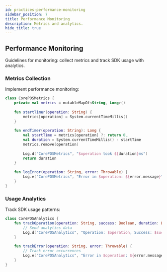 ```yaml
---
id: practices-performance-monitoring
sidebar_position: 7
title: Performance Monitoring
description: Metrics and analytics.
hide_title: true
---
```


## Performance Monitoring

Guidelines for monitoring: collect metrics and track SDK usage with analytics.

### Metrics Collection

Implement performance monitoring:

```kotlin
class CorePOSMetrics {
    private val metrics = mutableMapOf<String, Long>()
    
    fun startTimer(operation: String) {
        metrics[operation] = System.currentTimeMillis()
    }
    
    fun endTimer(operation: String): Long {
        val startTime = metrics[operation] ?: return 0L
        val duration = System.currentTimeMillis() - startTime
        metrics.remove(operation)
        
        Log.d("CorePOSMetrics", "$operation took ${duration}ms")
        return duration
    }
    
    fun logError(operation: String, error: Throwable) {
        Log.e("CorePOSMetrics", "Error in $operation: ${error.message}")
    }
}
```

### Usage Analytics

Track SDK usage patterns:

```kotlin
class CorePOSAnalytics {
    fun trackOperation(operation: String, success: Boolean, duration: Long) {
        // Send analytics data
        Log.d("CorePOSAnalytics", "Operation: $operation, Success: $success, Duration: ${duration}ms")
    }
    
    fun trackError(operation: String, error: Throwable) {
        // Track error occurrences
        Log.e("CorePOSAnalytics", "Error in $operation: ${error.message}")
    }
}
```
